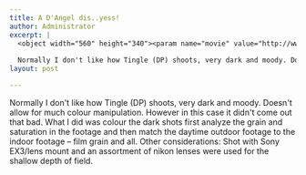 ```yaml
---
title: A D'Angel dis..yess!
author: Administrator
excerpt: |
  <object width="560" height="340"><param name="movie" value="http://www.youtube.com/v/9q1TgVoHfZ8?fs=1&amp;hl=en_US"></param><param name="allowFullScreen" value="true"></param><param name="allowscriptaccess" value="always"></param><embed src="http://www.youtube.com/v/9q1TgVoHfZ8?fs=1&amp;hl=en_US" type="application/x-shockwave-flash" allowscriptaccess="always" allowfullscreen="true" width="560" height="340"></embed></object>
  
  Normally I don't like how Tingle (DP) shoots, very dark and moody. Doesn't allow for much colour manipulation...
layout: post

---
```

Normally I don't like how Tingle (DP) shoots, very dark and moody. Doesn't allow for much colour manipulation. However in this case it didn't come out that bad. What I did was colour the dark shots first analyze the grain and saturation in the footage and then match the daytime outdoor footage to the indoor footage – film grain and all. Other considerations: Shot with Sony EX3/lens mount and an assortment of nikon lenses were used for the shallow depth of field.

